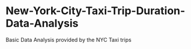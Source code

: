 # New-York-City-Taxi-Trip-Duration-Data-Analysis
Basic Data Analysis provided by the NYC Taxi trips
